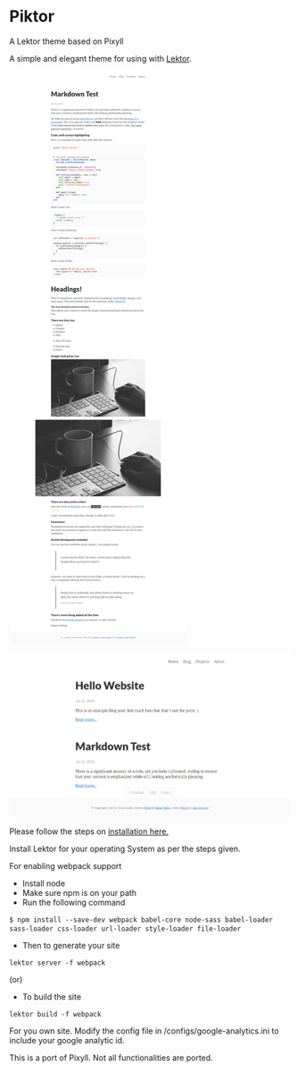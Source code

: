 # Piktor
A Lektor theme based on Pixyll

A simple and elegant theme for using with [Lektor](http://getlektor.com/).

![Screen](/screens/screen_md.png?raw=true "Screenshot")

![Screen](/screens/screen.png?raw=true "Screenshot")

Please follow the steps on [installation here.](https://www.getlektor.com/docs/installation/)

Install Lektor for your operating System as per the steps given.

For enabling webpack support

* Install node
* Make sure npm is on your path
* Run the following command  
```
$ npm install --save-dev webpack babel-core node-sass babel-loader sass-loader css-loader url-loader style-loader file-loader
```
* Then to generate your site
```
lektor server -f webpack
```
(or)
* To build the site
 ```
lektor build -f webpack
```

For you own site. Modify the config file in /configs/google-analytics.ini to include your google analytic id.

This is a port of Pixyll. Not all functionalities are ported.
